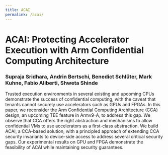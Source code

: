 ```yaml
---
title: ACAI
permalink: /acai/
---
```

# ACAI: Protecting Accelerator Execution with Arm Confidential Computing Architecture
### Supraja Sridhara, Andrin Bertschi, Benedict Schlüter, Mark Kuhne, Fabio Aliberti, Shweta Shinde
Trusted execution environments in several existing and upcoming CPUs demonstrate the success of confidential computing, with the caveat that tenants cannot securely use accelerators such as GPUs and FPGAs. In this paper, we reconsider the Arm Confidential Computing Architecture (CCA) design, an upcoming TEE feature in Armv9-A, to address this gap. We observe that CCA offers the right abstraction and mechanisms to allow confidential VMs to use accelerators as a first-class abstraction. We build ACAI, a CCA-based solution, with a principled approach of extending CCA security invariants to device-side access to address several critical security gaps. Our experimental results on GPU and FPGA demonstrate the feasibility of ACAI while maintaining security guarantees.
